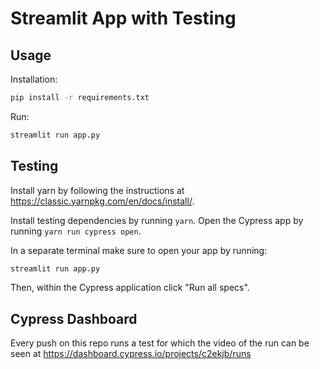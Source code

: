 # Streamlit App with Testing

## Usage

Installation:

```bash
pip install -r requirements.txt
```

Run:

```bash
streamlit run app.py
```

## Testing

Install yarn by following the instructions at
<https://classic.yarnpkg.com/en/docs/install/>.

Install testing dependencies by running `yarn`. Open the Cypress app by 
running `yarn run cypress open`.

In a separate terminal make sure to open your app by running:

```bash
streamlit run app.py
```

Then, within the Cypress application click "Run all specs".

## Cypress Dashboard

Every push on this repo runs a test for which the video of the run can be seen
at <https://dashboard.cypress.io/projects/c2ekjb/runs>